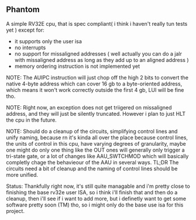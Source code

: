 Phantom
-------

A simple RV32E cpu, that is spec compliant( i think i haven't really tun tests yet ) except for:
 - it supports only the user isa
 - no interrupts
 - no support for missaligned addresses ( well actually you can do a jalr with missaligned address as long as they add up to an aligned address )
 - memory ordering instruction is not implemented yet

NOTE: The AUIPC instruction will
      just chop off the high 2 bits
      to convert the native 4-byte address
      which can cover 16 gb to a byte-oriented
      address, which means it won't work correctly
      outside the first 4 gb, LUI will be fine tho.

NOTE: Right now, an exception does not get triigered
      on missaligned address, and they will just be silently truncated.
      However i plan to just HLT the cpu in the future.

NOTE: Should do a cleanup of the circuits, simplifying control lines
      and unify naming, because rn it's kinda all over the place 
      because control lines, the units of control in this cpu,
      have varying degrees of granularity, maybe one might do
      only one thing like the OUT ones will generally only
      trigger a tri-state gate, or a lot of changes like AAU_SWTCHMOD
      which will basically completly chage the behavieour of the AAU
      in several ways.
      TL;DR The circuits need a bit of cleanup and the naming 
      of control lines should be more unified.
      
Status:
      Thankfully right now, it's still quite managable and i'm pretty
      close to finishing the base rv32e user ISA, so i think i'll
      finish that and then do a cleanup, then i'll see if i want
      to add more, but i definetly want to get some software
      pretty soon (TM) tho, so i might only do the base use isa for
      this project.
